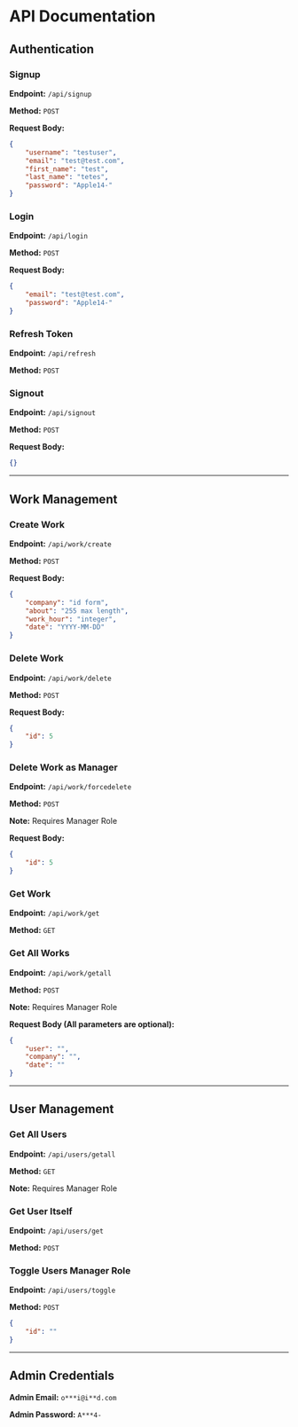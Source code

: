 # API Documentation

## Authentication

### Signup
**Endpoint:** `/api/signup`

**Method:** `POST`

**Request Body:**
```json
{
    "username": "testuser",
    "email": "test@test.com",
    "first_name": "test",
    "last_name": "tetes",
    "password": "Apple14-"
}
```

### Login
**Endpoint:** `/api/login`

**Method:** `POST`

**Request Body:**
```json
{
    "email": "test@test.com",
    "password": "Apple14-"
}
```

### Refresh Token
**Endpoint:** `/api/refresh`

**Method:** `POST`

### Signout
**Endpoint:** `/api/signout`

**Method:** `POST`

**Request Body:**
```json
{}
```

---

## Work Management

### Create Work
**Endpoint:** `/api/work/create`

**Method:** `POST`

**Request Body:**
```json
{
    "company": "id form",
    "about": "255 max length",
    "work_hour": "integer",
    "date": "YYYY-MM-DD"
}
```

### Delete Work
**Endpoint:** `/api/work/delete`

**Method:** `POST`

**Request Body:**
```json
{
    "id": 5
}
```

### Delete Work as Manager
**Endpoint:** `/api/work/forcedelete`

**Method:** `POST`

**Note:** Requires Manager Role

**Request Body:**
```json
{
    "id": 5
}
```

### Get Work
**Endpoint:** `/api/work/get`

**Method:** `GET`

### Get All Works
**Endpoint:** `/api/work/getall`

**Method:** `POST`

**Note:** Requires Manager Role

**Request Body (All parameters are optional):**
```json
{
    "user": "",
    "company": "",
    "date": ""
}
```

---

## User Management

### Get All Users
**Endpoint:** `/api/users/getall`

**Method:** `GET`

**Note:** Requires Manager Role

### Get User Itself
**Endpoint:** `/api/users/get`

**Method:** `POST`

### Toggle Users Manager Role
**Endpoint:** `/api/users/toggle`

**Method:** `POST`
```json
{
    "id": ""
}
```

---

## Admin Credentials
**Admin Email:** `o***i@i**d.com`

**Admin Password:** `A***4-`

